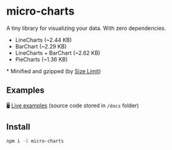 # micro-charts

A tiny library for visualizing your data. With zero dependencies.

- LineCharts (~2.44 KB)
- BarChart (~2.29 KB)
- LineCharts + BarChart (~2.62 KB)
- PieCharts (~1.36 KB)

\* Minified and gzipped (by [Size Limit](https://github.com/ai/size-limit))

## Examples

🖥 [Live examples](https://sanichkotikov.github.io/micro-charts/)
(source code stored in `/docs` folder)

## Install

```bash
npm i -S micro-charts
```
